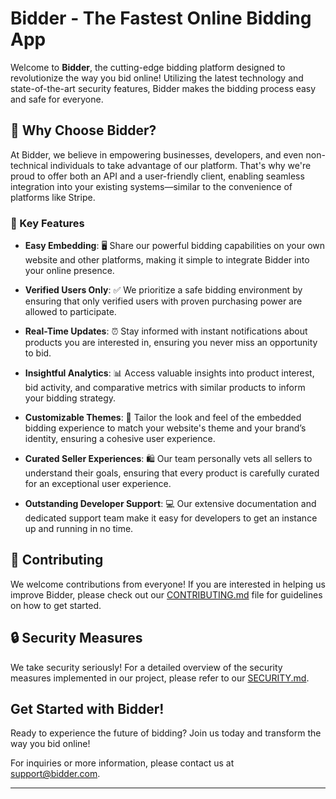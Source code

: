 # Bidder - The Fastest Online Bidding App

Welcome to **Bidder**, the cutting-edge bidding platform designed to revolutionize the way you bid online! Utilizing the latest technology and state-of-the-art security features, Bidder makes the bidding process easy and safe for everyone.

## 🚀 Why Choose Bidder?

At Bidder, we believe in empowering businesses, developers, and even non-technical individuals to take advantage of our platform. That's why we're proud to offer both an API and a user-friendly client, enabling seamless integration into your existing systems—similar to the convenience of platforms like Stripe.

### 🌟 Key Features




- **Easy Embedding**: 🖥️ Share our powerful bidding capabilities on your own website and other platforms, making it simple to integrate Bidder into your online presence.


- **Verified Users Only**: ✅ We prioritize a safe bidding environment by ensuring that only verified users with proven purchasing power are allowed to participate.


- **Real-Time Updates**: ⏰ Stay informed with instant notifications about products you are interested in, ensuring you never miss an opportunity to bid.

- **Insightful Analytics**: 📊 Access valuable insights into product interest, bid activity, and comparative metrics with similar products to inform your bidding strategy.

- **Customizable Themes**: 🎨 Tailor the look and feel of the embedded bidding experience to match your website's theme and your brand’s identity, ensuring a cohesive user experience.

- **Curated Seller Experiences**: 🛍️ Our team personally vets all sellers to understand their goals, ensuring that every product is carefully curated for an exceptional user experience.

- **Outstanding Developer Support**: 💻 Our extensive documentation and dedicated support team make it easy for developers to get an instance up and running in no time.


## 🤝 Contributing

We welcome contributions from everyone! If you are interested in helping us improve Bidder, please check out our [CONTRIBUTING.md](./CONTRIBUTING.md) file for guidelines on how to get started.

## 🔒 Security Measures

We take security seriously! For a detailed overview of the security measures implemented in our project, please refer to our [SECURITY.md](./SECURITY.md).

## Get Started with Bidder!

Ready to experience the future of bidding? Join us today and transform the way you bid online!

For inquiries or more information, please contact us at [support@bidder.com](mailto:support@bidder.com).

---
